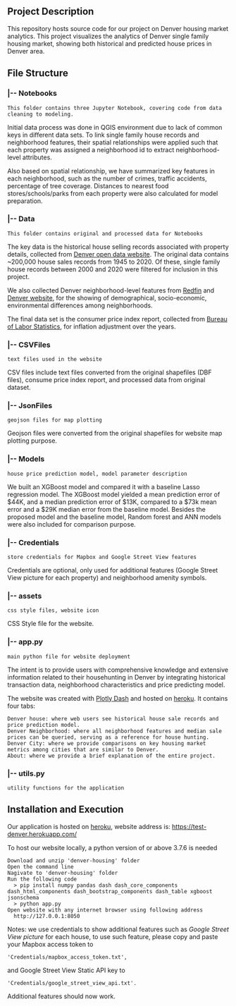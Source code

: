 ## Project Description
This repository hosts source code for our project on Denver housing market analytics. This project visualizes the analytics of Denver single family housing market, showing both historical and predicted house prices in Denver area. 

## File Structure

### |-- Notebooks
	This folder contains three Jupyter Notebook, covering code from data cleaning to modeling.
Initial data process was done in QGIS environment due to lack of common keys in different data sets. To link single family house records and neighborhood features, their spatial relationships were applied such that each property was assigned a neighborhood id to extract neighborhood-level attributes.

Also based on spatial relationship, we have summarized key features in each neighborhood, such as the number of crimes, traffic accidents, percentage of tree coverage. Distances to nearest food stores/schools/parks from each property were also calculated for model preparation.

### |-- Data
	This folder contains original and processed data for Notebooks
The key data is the historical house selling records associated with property details, collected from [Denver open data website](https://www.denvergov.org/opendata). The original data contains ~200,000 house sales records from 1945 to 2020. Of these, single family house records between 2000 and 2020 were filtered for inclusion in this project.

We also collected Denver neighborhood-level features from [Redfin](https://www.redfin.com/blog/data-center/) and [Denver website](https://www.denvergov.org/opendata), for the showing of demographical, socio-economic, environmental differences among neighborhoods.

The final data set is the consumer price index report, collected from [Bureau of Labor Statistics](https://data.bls.gov/cgi-bin/srgate), for inflation adjustment over the years.

### |-- CSVFiles
	text files used in the website
CSV files include text files converted from the original shapefiles (DBF files), consume price index report, and processed data from original dataset.

### |-- JsonFiles
	geojson files for map plotting
Geojson files were converted from the original shapefiles for website map plotting purpose.

### |-- Models
	house price prediction model, model parameter description
We built an XGBoost model and compared it with a baseline Lasso regression model. The XGBoost model yielded a mean prediction error of $44K, and a median prediction error of $13K, compared to a $73k mean error and a $29K median error from the baseline model. Besides the proposed model and the baseline model, Random forest and ANN models were also included for comparison purpose.

### |-- Credentials
	store credentials for Mapbox and Google Street View features
Credentials are optional, only used for additional features (Google Street View picture for each property) and neighborhood amenity symbols.

### |-- assets
	css style files, website icon
CSS Style file for the website.

### |-- app.py
	main python file for website deployment
The intent is to provide users with comprehensive knowledge and extensive information related to their househunting in Denver by integrating historical transaction data, neighborhood characteristics and price predicting model.

The website was created with [Plotly Dash](https://plotly.com/) and hosted on [heroku](https://www.heroku.com/). It contains four tabs: 

	Denver house: where web users see historical house sale records and  price prediction model.
	Denver Neighborhood: where all neighborhood features and median sale prices can be queried, serving as a reference for house hunting.
	Denver City: where we provide comparisons on key housing market metrics among cities that are similar to Denver.
	About: where we provide a brief explanation of the entire project.

### |-- utils.py
	utility functions for the application
	
## Installation and Execution

Our application is hosted on [heroku](https://www.heroku.com/), website address is:
	https://test-denver.herokuapp.com/

To host our website locally, a python version of or above 3.7.6 is needed
	
	Download and unzip 'denver-housing' folder
	Open the command line
	Nagivate to 'denver-housing' folder
	Run the following code
	  > pip install numpy pandas dash dash_core_components dash_html_components dash_bootstrap_components dash_table xgboost jsonschema
	  > python app.py
	Open website with any internet browser using following address
	  http://127.0.0.1:8050
		
Notes: we use credentials to show additional features such as _Google Street View picture_ for each house, to use such feature, please copy and paste your Mapbox access token to 
	
	'Credentials/mapbox_access_token.txt', 
and Google Street View Static API key to 

	'Credentials/google_street_view_api.txt'. 
Additional features should now work.
